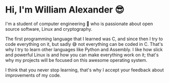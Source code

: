 # Hi, I'm William Alexander :sunglasses:

I'm a student of computer engineering :school: who is passionate about open 
source software, Linux and cryptography.

The first programming language that I learned was C, and since then I try to 
code everything on it, but sadly :sweat_smile: not everything can be coded in C.
That's why I try to learn other languages like Python and Assembly. I like how 
slick and powerful Linux is and how you can make everything work on it; that's 
why my projects will be focused on this awesome operating system.

I think that you never stop learning, that's why I accept your feedback about
improvements of my code.